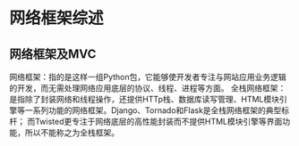 # 网络框架综述
## 网络框架及MVC
网络框架：指的是这样一组Python包，它能够使开发者专注与网站应用业务逻辑的开发，而无需处理网络应用底层的协议、线程、进程等方面。
全栈网络框架：是指除了封装网络和线程操作，还提供HTTp栈、数据库读写管理、HTML模块引擎等一系列功能的网络框架。Django、Tornado和Flask是全栈网络框架的典型标杆；
而Twisted更专注于网络底层的高性能封装而不提供HTML模块引擎等界面功能，所以不能称之为全栈框架。
